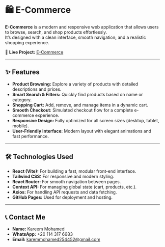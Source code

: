 # 🛍️ E-Commerce

**E-Commerce** is a modern and responsive web application that allows users to browse, search, and shop products effortlessly.  
It’s designed with a clean interface, smooth navigation, and a realistic shopping experience.

🔗 **Live Project:** [E-Commerce](https://kareemmohameed.github.io/Ecommerce)

---

## ✨ Features

- **Product Browsing:** Explore a variety of products with detailed descriptions and prices.  
- **Smart Search & Filters:** Quickly find products based on name or category.  
- **Shopping Cart:** Add, remove, and manage items in a dynamic cart.  
- **Smooth Checkout:** Simulated checkout flow for a complete e-commerce experience.  
- **Responsive Design:** Fully optimized for all screen sizes (desktop, tablet, mobile).  
- **User-Friendly Interface:** Modern layout with elegant animations and fast performance.

---

## 🛠️ Technologies Used

- **React (Vite):** For building a fast, modular front-end interface.  
- **Tailwind CSS:** For responsive and modern styling.  
- **React Router:** For smooth navigation between pages.  
- **Context API:** For managing global state (cart, products, etc.).  
- **Axios:** For handling API requests and data fetching.  
- **GitHub Pages:** Used for deployment and hosting.

---

## 📞 Contact Me

- **Name:** Kareem Mohamed  
- **WhatsApp:** +20 114 317 6683  
- **Email:** karemmohamed254452@gmail.com  
